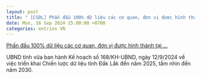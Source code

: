 ```yaml
---
layout: post
title: " [CSDL] Phấn đấu 100% dữ liệu các cơ quan, đơn vị được hình thành tại ..."
date: Mon, 16 Sep 2024 15:00:00 +0700
categories: entries VN
---
```

[Phấn đấu 100% dữ liệu các cơ quan, đơn vị được hình thành tại ...](https://baodaklak.vn/thoi-su/chuyen-doi-so/202409/phan-dau-100-du-lieu-cac-co-quan-don-vi-duoc-hinh-thanh-tai-trung-tam-du-lieu-cua-tinh-41016d2/)

UBND tỉnh vừa ban hành Kế hoạch số 168/KH-UBND, ngày 12/9/2024 về việc triển khai Chiến lược dữ liệu tỉnh Đắk Lắk đến năm 2025, tầm nhìn đến năm 2030.

